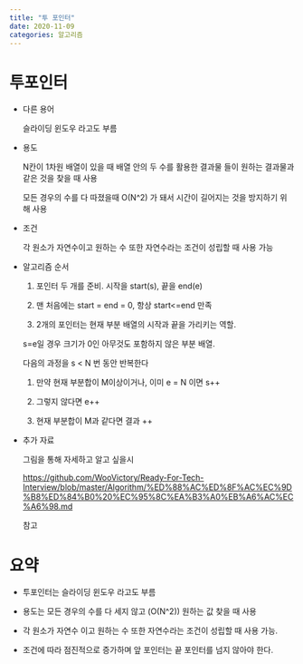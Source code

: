 ```yaml
---
title: "투 포인터"
date: 2020-11-09
categories: 알고리즘
---
```


# 투포인터

- 다른 용어

  슬라이딩 윈도우 라고도 부름

- 용도

  N칸이 1차원 배열이 있을 때 배열 안의 두 수를 활용한 결과물 들이 원하는 결과물과 같은 것을 찾을 때 사용

  모든 경우의 수를 다 따졌을때 O(N^2) 가 돼서 시간이 길어지는 것을 방지하기 위해 사용

- 조건

  각 원소가 자연수이고 원하는 수 또한 자연수라는 조건이 성립할 때 사용 가능

- 알고리즘 순서

  1. 포인터 두 개를 준비. 시작을 start(s), 끝을 end(e)

  2. 맨 처음에는 start = end = 0, 항상 start<=end 만족

  3. 2개의 포인터는 현재 부분 배열의 시작과 끝을 가리키는 역할.

  s=e일 경우 크기가 0인 아무것도 포함하지 않은 부분 배열.

  다음의 과정을 s < N 번 동안 반복한다

  1. 만약 현재 부분합이 M이상이거나, 이미 e = N 이면 s++

  2. 그렇지 않다면 e++

  3. 현재 부분합이 M과 같다면 결과 ++

- 추가 자료

  그림을 통해 자세하고 알고 싶을시

  https://github.com/WooVictory/Ready-For-Tech-Interview/blob/master/Algorithm/%ED%88%AC%ED%8F%AC%EC%9D%B8%ED%84%B0%20%EC%95%8C%EA%B3%A0%EB%A6%AC%EC%A6%98.md

  참고

# 요약

- 투포인터는 슬라이딩 윈도우 라고도 부름

- 용도는 모든 경우의 수를 다 세지 않고 (O(N^2)) 원하는 값 찾을 때 사용

- 각 원소가 자연수 이고 원하는 수 또한 자연수라는 조건이 성립할 때 사용 가능.

- 조건에 따라 점진적으로 증가하며 앞 포인터는 끝 포인터를 넘지 않아야 한다.
